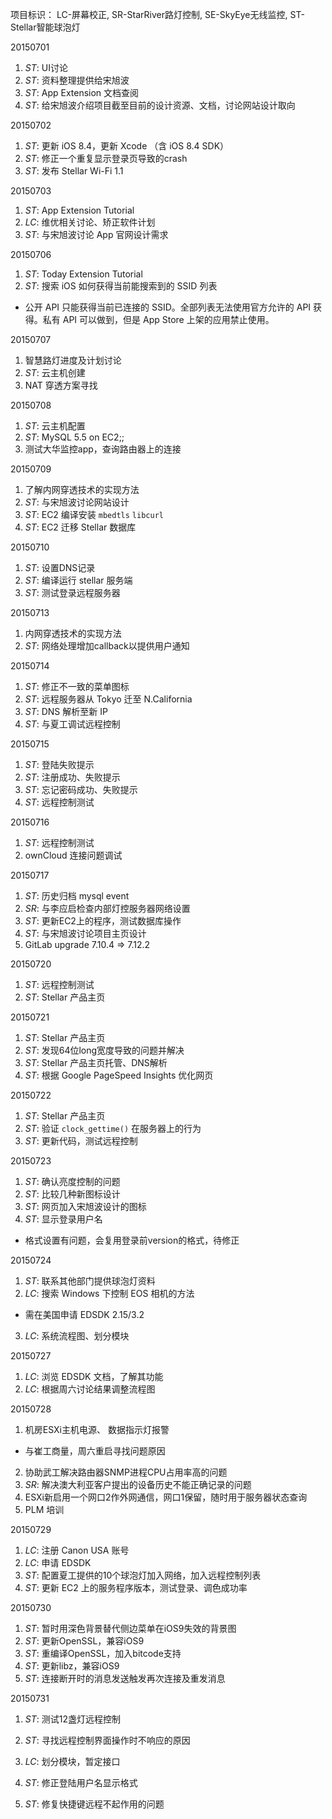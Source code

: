 项目标识： LC-屏幕校正, SR-StarRiver路灯控制, SE-SkyEye无线监控, ST-Stellar智能球泡灯

20150701

1. *ST*: UI讨论
2. *ST*: 资料整理提供给宋旭波
3. *ST*: App Extension 文档查阅
4. *ST*: 给宋旭波介绍项目截至目前的设计资源、文档，讨论网站设计取向

20150702

1. *ST*: 更新 iOS 8.4，更新 Xcode （含 iOS 8.4 SDK）
2. *ST*: 修正一个重复显示登录页导致的crash
3. *ST*: 发布 Stellar Wi-Fi 1.1

20150703

1. *ST*: App Extension Tutorial
2. *LC*: 维优相关讨论、矫正软件计划
3. *ST*: 与宋旭波讨论 App 官网设计需求

20150706

1. *ST*: Today Extension Tutorial
2. *ST*: 搜索 iOS 如何获得当前能搜索到的 SSID 列表
  - 公开 API 只能获得当前已连接的 SSID。全部列表无法使用官方允许的 API 获得。私有 API 可以做到，但是 App Store 上架的应用禁止使用。

20150707

1. 智慧路灯进度及计划讨论
2. *ST*: 云主机创建
3. NAT 穿透方案寻找

20150708

1. *ST*: 云主机配置
2. *ST*: MySQL 5.5 on EC2;;
3. 测试大华监控app，查询路由器上的连接

20150709

1. 了解内网穿透技术的实现方法
2. *ST*: 与宋旭波讨论网站设计
3. *ST*: EC2 编译安装 `mbedtls` `libcurl`
4. *ST*: EC2 迁移 Stellar 数据库

20150710

1. *ST*: 设置DNS记录
2. *ST*: 编译运行 stellar 服务端
3. *ST*: 测试登录远程服务器

20150713

1. 内网穿透技术的实现方法
2. *ST*: 网络处理增加callback以提供用户通知

20150714

1. *ST*: 修正不一致的菜单图标
2. *ST*: 远程服务器从 Tokyo 迁至 N.California
3. *ST*: DNS 解析至新 IP
4. *ST*: 与夏工调试远程控制

20150715

1. *ST*: 登陆失败提示
2. *ST*: 注册成功、失败提示
3. *ST*: 忘记密码成功、失败提示
4. *ST*: 远程控制测试

20150716

1. *ST*: 远程控制测试
2. ownCloud 连接问题调试

20150717

1. *ST*: 历史归档 mysql event
2. *SR*: 与李应启检查内部灯控服务器网络设置
3. *ST*: 更新EC2上的程序，测试数据库操作
4. *ST*: 与宋旭波讨论项目主页设计
5. GitLab upgrade 7.10.4 => 7.12.2

20150720

1. *ST*: 远程控制测试
2. *ST*: Stellar 产品主页

20150721

1. *ST*: Stellar 产品主页
2. *ST*: 发现64位long宽度导致的问题并解决
3. *ST*: Stellar 产品主页托管、DNS解析
4. *ST*: 根据 Google PageSpeed Insights 优化网页

20150722

1. *ST*: Stellar 产品主页
2. *ST*: 验证 `clock_gettime()` 在服务器上的行为
3. *ST*: 更新代码，测试远程控制

20150723

1. *ST*: 确认亮度控制的问题
2. *ST*: 比较几种新图标设计
3. *ST*: 网页加入宋旭波设计的图标
4. *ST*: 显示登录用户名
  - 格式设置有问题，会复用登录前version的格式，待修正

20150724

1. *ST*: 联系其他部门提供球泡灯资料
2. *LC*: 搜索 Windows 下控制 EOS 相机的方法
  - 需在美国申请 EDSDK 2.15/3.2
3. *LC*: 系统流程图、划分模块

20150727

1. *LC*: 浏览 EDSDK 文档，了解其功能
2. *LC*: 根据周六讨论结果调整流程图

20150728

1. 机房ESXi主机电源、 数据指示灯报警
  - 与崔工商量，周六重启寻找问题原因
2. 协助武工解决路由器SNMP进程CPU占用率高的问题
3. *SR*: 解决澳大利亚客户提出的设备历史不能正确记录的问题
4. ESXi新启用一个网口2作外网通信，网口1保留，随时用于服务器状态查询
5. PLM 培训

20150729

1. *LC*: 注册 Canon USA 账号
2. *LC*: 申请 EDSDK
3. *ST*: 配置夏工提供的10个球泡灯加入网络，加入远程控制列表
4. *ST*: 更新 EC2 上的服务程序版本，测试登录、调色成功率

20150730

1. *ST*: 暂时用深色背景替代侧边菜单在iOS9失效的背景图
2. *ST*: 更新OpenSSL，兼容iOS9
3. *ST*: 重编译OpenSSL，加入bitcode支持
4. *ST*: 更新libz，兼容iOS9
5. *ST*: 连接断开时的消息发送触发再次连接及重发消息

20150731

1. *ST*: 测试12盏灯远程控制
2. *ST*: 寻找远程控制界面操作时不响应的原因

1. *LC*: 划分模块，暂定接口
2. *ST*: 修正登陆用户名显示格式
3. *ST*: 修复快捷键远程不起作用的问题

[//]: # (comment)
